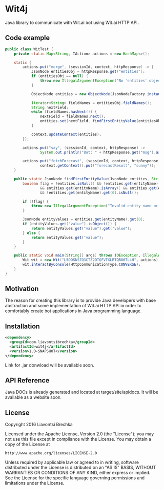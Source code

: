 # Wit4j
Java library to communicate with Wit.ai bot using Wit.ai HTTP API.

## Code example
```java
public class WitTest {
    private static Map<String, IAction> actions = new HashMap<>();

    static {
        actions.put("merge", (sessionId, context, httpResponse) -> {
            JsonNode entitiesObj = httpResponse.get("entities");
            if (entitiesObj == null) {
                throw new IllegalArgumentException("No 'entities' object was found in json responce file.");
            }

            ObjectNode entities = new ObjectNode(JsonNodeFactory.instance);

            Iterator<String> fieldNames = entitiesObj.fieldNames();
            String nextField;
            while (fieldNames.hasNext()) {
                nextField = fieldNames.next();
                entities.set(nextField, findFirstEntityValue(entitiesObj, nextField));
            }

            context.updateContext(entities);
        });

        actions.put("say", (sessionId, context, httpResponse) ->
                System.out.println("Bot: " + httpResponse.get("msg").asText()));

        actions.put("fetchForecast", (sessionId, context, httpResponse) ->
                context.getContext().put("forecastResult", "sunny"));
    }

    public static JsonNode findFirstEntityValue(JsonNode entities, String entityName) {
        boolean flag = !entities.isNull() && !entities.get(entityName).isNull()
                && entities.get(entityName).isArray() && entities.get(entityName).size() > 0
                && !entities.get(entityName).get(0).isNull();

        if (!flag) {
            throw new IllegalArgumentException("Invalid entity name or entities object");
        }

        JsonNode entityValues = entities.get(entityName).get(0);
        if (entityValues.get("value").isObject()) {
            return entityValues.get("value").get("value");
        } else {
            return entityValues.get("value");
        }
    }

    public static void main(String[] args) throws IOException, IllegalAccessException {
        Wit wit = new Wit("L5DOSNSZQ3CTZ2DTQFVTXLRTQRO6TL4H", actions);
        wit.interactByConsole(HttpCommunicationType.CONVERSE);
    }
}
```

## Motivation
The reason for creating this library is to provide Java developers with base abstraction and some implementation of Wit.ai HTTP API in order to comfortably create bot applications in Java programming language.

## Installation
```xml
<dependency>
  <groupId>com.liavontsibrechka</groupId>
  <artifactId>wit4j</artifactId>
  <version>1.0-SNAPSHOT</version>
</dependency>
```

Link for .jar donwload will be available soon.

## API Reference
Java DOCs is already generated and located at target/site/apidocs. It will be available as a website soon.

## License

Copyright 2016 Liavontsi Brechka

Licensed under the Apache License, Version 2.0 (the "License");
you may not use this file except in compliance with the License.
You may obtain a copy of the License at

    http://www.apache.org/licenses/LICENSE-2.0

Unless required by applicable law or agreed to in writing, software
distributed under the License is distributed on an "AS IS" BASIS,
WITHOUT WARRANTIES OR CONDITIONS OF ANY KIND, either express or implied.
See the License for the specific language governing permissions and
limitations under the License.
